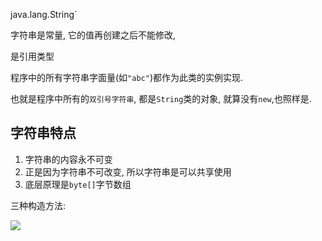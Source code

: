 java.lang.String`

字符串是常量, 它的值再创建之后不能修改,

是引用类型



程序中的所有字符串字面量(如`"abc"`)都作为此类的实例实现.

也就是程序中所有的`双引号字符串`, 都是`String`类的对象, 就算没有`new`,也照样是.

## 字符串特点

1. 字符串的内容永不可变
2. 正是因为字符串不可改变, 所以字符串是可以共享使用
3. 底层原理是`byte[]`字节数组



三种构造方法:

![](https://youpaiyun.zongqilive.cn//20190925210015.png)


